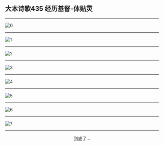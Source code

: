 
## 大本诗歌435 经历基督-体贴灵
        
<div id="aplayer0"></div>

---

<img alt="0" data-original="/data/d0435/0.png">

---

<img alt="1" data-original="/data/d0435/1.png">

---

<img alt="2" data-original="/data/d0435/2.png">

---

<img alt="3" data-original="/data/d0435/3.png">

---

<img alt="4" data-original="/data/d0435/4.png">

---

<img alt="5" data-original="/data/d0435/5.png">

---

<img alt="6" data-original="/data/d0435/6.png">

---

<img alt="7" data-original="/data/d0435/7.png">

---

<p style="text-align: center">到底了...</p>

<script src="/js/dist-view.js"></script>

<script>
MAIN.id = 'd0435';
        
const ap0 = new APlayer({
    container: document.getElementById('aplayer0'),
    volume: 1,
    loop: 'none',
    preload: 'none',
    audio: [{
        name: '大本诗歌435.mp3',
        artist: '大本诗歌',
        url: 'https://res.wx.qq.com/voice/getvoice?mediaid=MzI0NTk3MDM5M18yMjQ3NDkyODc1',
        cover: '/favicon'
    }]
});
</script>
